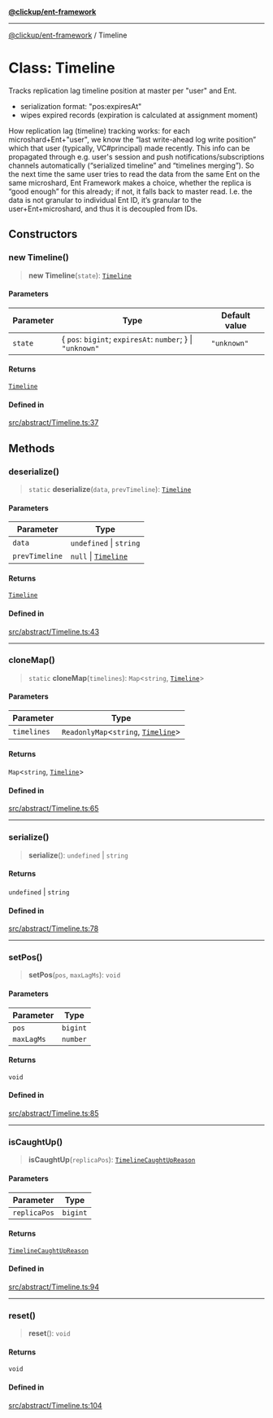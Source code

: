 [**@clickup/ent-framework**](../README.md)

***

[@clickup/ent-framework](../globals.md) / Timeline

# Class: Timeline

Tracks replication lag timeline position at master per "user" and Ent.
- serialization format: "pos:expiresAt"
- wipes expired records (expiration is calculated at assignment moment)

How replication lag (timeline) tracking works: for each
microshard+Ent+"user", we know the “last write-ahead log write position”
which that user (typically, VC#principal) made recently. This info can be
propagated through e.g. user's session and push notifications/subscriptions
channels automatically (“serialized timeline” and “timelines merging”). So
the next time the same user tries to read the data from the same Ent on the
same microshard, Ent Framework makes a choice, whether the replica is “good
enough” for this already; if not, it falls back to master read. I.e. the data
is not granular to individual Ent ID, it’s granular to the
user+Ent+microshard, and thus it is decoupled from IDs.

## Constructors

### new Timeline()

> **new Timeline**(`state`): [`Timeline`](Timeline.md)

#### Parameters

| Parameter | Type | Default value |
| ------ | ------ | ------ |
| `state` | \{ `pos`: `bigint`; `expiresAt`: `number`; \} \| `"unknown"` | `"unknown"` |

#### Returns

[`Timeline`](Timeline.md)

#### Defined in

[src/abstract/Timeline.ts:37](https://github.com/clickup/ent-framework/blob/master/src/abstract/Timeline.ts#L37)

## Methods

### deserialize()

> `static` **deserialize**(`data`, `prevTimeline`): [`Timeline`](Timeline.md)

#### Parameters

| Parameter | Type |
| ------ | ------ |
| `data` | `undefined` \| `string` |
| `prevTimeline` | `null` \| [`Timeline`](Timeline.md) |

#### Returns

[`Timeline`](Timeline.md)

#### Defined in

[src/abstract/Timeline.ts:43](https://github.com/clickup/ent-framework/blob/master/src/abstract/Timeline.ts#L43)

***

### cloneMap()

> `static` **cloneMap**(`timelines`): `Map`\<`string`, [`Timeline`](Timeline.md)\>

#### Parameters

| Parameter | Type |
| ------ | ------ |
| `timelines` | `ReadonlyMap`\<`string`, [`Timeline`](Timeline.md)\> |

#### Returns

`Map`\<`string`, [`Timeline`](Timeline.md)\>

#### Defined in

[src/abstract/Timeline.ts:65](https://github.com/clickup/ent-framework/blob/master/src/abstract/Timeline.ts#L65)

***

### serialize()

> **serialize**(): `undefined` \| `string`

#### Returns

`undefined` \| `string`

#### Defined in

[src/abstract/Timeline.ts:78](https://github.com/clickup/ent-framework/blob/master/src/abstract/Timeline.ts#L78)

***

### setPos()

> **setPos**(`pos`, `maxLagMs`): `void`

#### Parameters

| Parameter | Type |
| ------ | ------ |
| `pos` | `bigint` |
| `maxLagMs` | `number` |

#### Returns

`void`

#### Defined in

[src/abstract/Timeline.ts:85](https://github.com/clickup/ent-framework/blob/master/src/abstract/Timeline.ts#L85)

***

### isCaughtUp()

> **isCaughtUp**(`replicaPos`): [`TimelineCaughtUpReason`](../type-aliases/TimelineCaughtUpReason.md)

#### Parameters

| Parameter | Type |
| ------ | ------ |
| `replicaPos` | `bigint` |

#### Returns

[`TimelineCaughtUpReason`](../type-aliases/TimelineCaughtUpReason.md)

#### Defined in

[src/abstract/Timeline.ts:94](https://github.com/clickup/ent-framework/blob/master/src/abstract/Timeline.ts#L94)

***

### reset()

> **reset**(): `void`

#### Returns

`void`

#### Defined in

[src/abstract/Timeline.ts:104](https://github.com/clickup/ent-framework/blob/master/src/abstract/Timeline.ts#L104)
